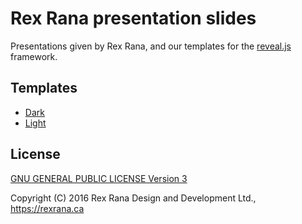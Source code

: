 # Rex Rana presentation slides

Presentations given by Rex Rana, and our templates for the [reveal.js](http://lab.hakim.se/reveal-js/) framework.

## Templates
- [Dark](dark.html)
- [Light](light.html)

## License

[GNU GENERAL PUBLIC LICENSE Version 3](LICENSE)

Copyright (C) 2016 Rex Rana Design and Development Ltd., https://rexrana.ca
